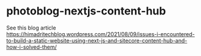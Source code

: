 # photoblog-nextjs-content-hub
See this blog article https://himadritechblog.wordpress.com/2021/08/09/issues-i-encountered-to-build-a-static-website-using-next-js-and-sitecore-content-hub-and-how-i-solved-them/
